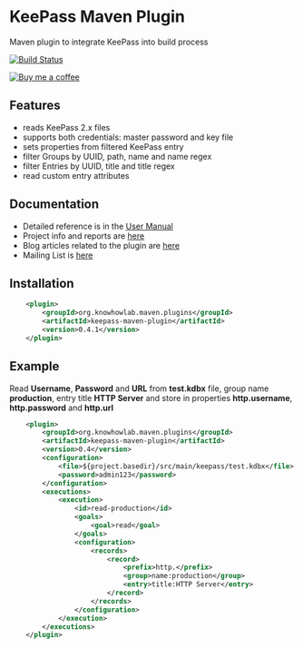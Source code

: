 # KeePass Maven Plugin

Maven plugin to integrate KeePass into build process

[![Build Status](https://travis-ci.org/knowhowlab/keepass-maven-plugin.svg?branch=master)](https://travis-ci.org/knowhowlab/keepass-maven-plugin)

[![Buy me a coffee](https://www.buymeacoffee.com/assets/img/custom_images/orange_img.png)](https://www.buymeacoffee.com/dimi)


## Features

- reads KeePass 2.x files
- supports both credentials: master password and key file
- sets properties from filtered KeePass entry
- filter Groups by UUID, path, name and name regex
- filter Entries by UUID, title and title regex
- read custom entry attributes
  
## Documentation
  
- Detailed reference is in the [User Manual](https://knowhowlab.gitbooks.io/keepass-maven-plugin/content/)
- Project info and reports are [here](http://knowhowlab.github.io/keepass-maven-plugin)
- Blog articles related to the plugin are [here](http://blog.knowhowlab.org/search?q=keepass)
- Mailing List is [here](https://groups.google.com/d/forum/keepass-maven-plugin)
  
## Installation

```xml
    <plugin>
        <groupId>org.knowhowlab.maven.plugins</groupId>
        <artifactId>keepass-maven-plugin</artifactId>
        <version>0.4.1</version>
    </plugin>
```

## Example

Read **Username**, **Password** and **URL** from **test.kdbx** file, group name **production**, entry title **HTTP Server**
and store in properties **http.username**, **http.password** and **http.url**

```xml
    <plugin>
        <groupId>org.knowhowlab.maven.plugins</groupId>
        <artifactId>keepass-maven-plugin</artifactId>
        <version>0.4</version>
        <configuration>
            <file>${project.basedir}/src/main/keepass/test.kdbx</file>
            <password>admin123</password>
        </configuration>
        <executions>
            <execution>
                <id>read-production</id>
                <goals>
                    <goal>read</goal>
                </goals>
                <configuration>
                    <records>
                        <record>
                            <prefix>http.</prefix>
                            <group>name:production</group>
                            <entry>title:HTTP Server</entry>
                        </record>
                    </records>
                </configuration>
            </execution>
        </executions>
    </plugin>
```
